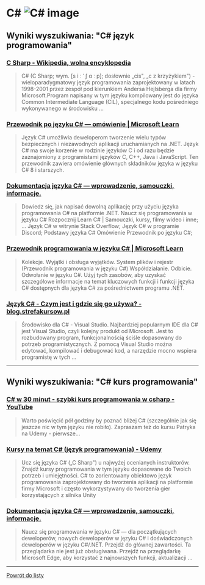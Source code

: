 # __C# ![C# image](https://www.tiobe.com/wp-content/themes/tiobe/tiobe-index/images/C_.png)__ 
 
## Wyniki wyszukiwania: "C# język programowania" 
 
### [C Sharp - Wikipedia, wolna encyklopedia](https://pl.wikipedia.org/wiki/C_Sharp) 
 
 > C# (C Sharp; wym. [s i ː ˈ ʃ ɑ ː p]; dosłownie „cis", „c z krzyżykiem") - wieloparadygmatowy język programowania zaprojektowany w latach 1998-2001 przez zespół pod kierunkiem Andersa Hejlsberga dla firmy Microsoft.Program napisany w tym języku kompilowany jest do języka Common Intermediate Language (CIL), specjalnego kodu pośredniego wykonywanego w środowisku ...
 
 
 
 
### [Przewodnik po języku C# — omówienie | Microsoft Learn](https://learn.microsoft.com/pl-pl/dotnet/csharp/tour-of-csharp/) 
 
 > Język C# umożliwia deweloperom tworzenie wielu typów bezpiecznych i niezawodnych aplikacji uruchamianych na .NET. Język C# ma swoje korzenie w rodzinie języków C i od razu będzie zaznajomiony z programistami języków C, C++, Java i JavaScript. Ten przewodnik zawiera omówienie głównych składników języka w języku C# 8 i starszych.
 
 
 
 
### [Dokumentacja języka C# — wprowadzenie, samouczki, informacje.](https://learn.microsoft.com/pl-pl/dotnet/csharp/) 
 
 > Dowiedz się, jak napisać dowolną aplikację przy użyciu języka programowania C# na platformie .NET. Naucz się programowania w języku C# Rozpocznij Learn C# | Samouczki, kursy, filmy wideo i inne; ... Język C# w witrynie Stack Overflow; Język C# w programie Discord; Podstawy języka C# Omówienie Przewodnik po języku C#;
 
 
 
 
### [Przewodnik programowania w języku C# | Microsoft Learn](https://learn.microsoft.com/pl-pl/dotnet/csharp/programming-guide/) 
 
 > Kolekcje. Wyjątki i obsługa wyjątków. System plików i rejestr (Przewodnik programowania w języku C#) Współdziałanie. Odbicie. Odwołanie w języku C#. Użyj tych zasobów, aby uzyskać szczegółowe informacje na temat kluczowych funkcji i funkcji języka C# dostępnych dla języka C# za pośrednictwem programu .NET.
 
 
 
 
### [Język C# - Czym jest i gdzie się go używa? - blog.strefakursow.pl](https://blog.strefakursow.pl/jezyk-c-czym-jest-i-gdzie-sie-go-uzywa/) 
 
 > Środowisko dla C# - Visual Studio. Najbardziej popularnym IDE dla C# jest Visual Studio, czyli kolejny produkt od Microsoft. Jest to rozbudowany program, funkcjonalnością ściśle dopasowany do potrzeb programistycznych. Z pomocą Visual Studio można edytować, kompilować i debugować kod, a narzędzie mocno wspiera programistę w tych ...
 
 
 
 

 
---
 
## Wyniki wyszukiwania: "C# kurs programowania" 
 
### [C# w 30 minut - szybki kurs programowania w csharp - YouTube](https://www.youtube.com/watch?v=EQGgmJLVn48) 
 
 > Warto poświęcić pół godziny by poznać bliżej C# (szczególnie jak się jeszcze nic w tym języku nie robiło). Zapraszam też do kursu Patryka na Udemy - pierwsze...
 
 
 
 
### [Kursy na temat C# (język programowania) - Udemy](https://www.udemy.com/pl/topic/c-sharp/) 
 
 > Ucz się języka C# („C Sharp") u najwyżej ocenianych instruktorów. Znajdź kursy programowania w tym języku dopasowane do Twoich potrzeb i umiejętności. C# to zorientowany obiektowo język programowania zaprojektowany do tworzenia aplikacji na platformie firmy Microsoft i często wykorzystywany do tworzenia gier korzystających z silnika Unity
 
 
 
 
### [Dokumentacja języka C# — wprowadzenie, samouczki, informacje.](https://learn.microsoft.com/pl-pl/dotnet/csharp/) 
 
 > Naucz się programowania w języku C# — dla początkujących deweloperów, nowych deweloperów w języku C# i doświadczonych deweloperów w języku C#/.NET. Przejdź do głównej zawartości. Ta przeglądarka nie jest już obsługiwana. Przejdź na przeglądarkę Microsoft Edge, aby korzystać z najnowszych funkcji, aktualizacji ...
 
 
 
 

 
---
 
 [Powrót do listy](../top20.md)